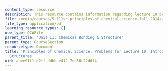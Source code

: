 ```yaml
---
content_type: resource
description: This resource contains information regarding lecture 10 problem.
file: /media/courses/5-111sc-principles-of-chemical-science-fall-2014/abee91f1d2ffddbbe4127cd56c22ddf4_MIT5_111F14_Lec10Prob.pdf
file_type: application/pdf
learning_resource_types: []
ocw_type: OCWFile
parent_title: 'Unit II: Chemical Bonding & Structure'
parent_type: CourseSection
resourcetype: Document
title: 'Principles of Chemical Science, Problems for Lecture 10: Introduction to Lewis
  Structures'
uid: abee91f1-d2ff-ddbb-e412-7cd56c22ddf4
---
```

